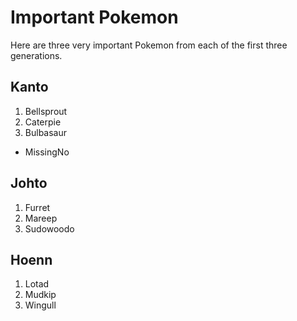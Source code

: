 # Important Pokemon

Here are three very important Pokemon from each of the first three generations.

## Kanto

1. Bellsprout
2. Caterpie
3. Bulbasaur
* MissingNo

## Johto

1. Furret
2. Mareep
3. Sudowoodo

## Hoenn

1. Lotad
2. Mudkip
3. Wingull
